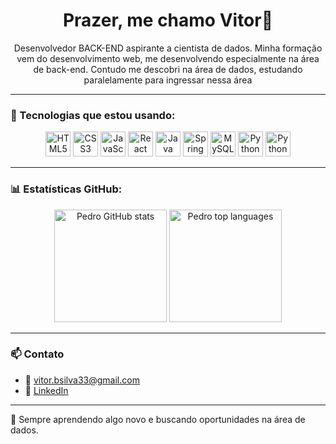 <h1 align="center">Prazer, me chamo Vitor👋</h1>
<p align="center">Desenvolvedor BACK-END aspirante a cientista de dados. Minha formação vem do desenvolvimento web, me desenvolvendo especialmente na área de back-end. Contudo me descobri na área de dados, estudando paralelamente para ingressar nessa área</p>

---

### 🚀 Tecnologias que estou usando:

<p align="center">
  <img src="https://cdn.jsdelivr.net/gh/devicons/devicon/icons/html5/html5-original.svg" height="40" alt="HTML5" />
  <img src="https://cdn.jsdelivr.net/gh/devicons/devicon/icons/css3/css3-original.svg" height="40" alt="CSS3" />
  <img src="https://cdn.jsdelivr.net/gh/devicons/devicon/icons/javascript/javascript-original.svg" height="40" alt="JavaScript" />
  <img src="https://cdn.jsdelivr.net/gh/devicons/devicon/icons/react/react-original.svg" height="40" alt="React" />
  <img src="https://cdn.jsdelivr.net/gh/devicons/devicon/icons/java/java-original.svg" height="40" alt="Java" />
  <img src="https://cdn.jsdelivr.net/gh/devicons/devicon/icons/spring/spring-original.svg" height="40" alt="Spring Boot" />
  <img src="https://cdn.jsdelivr.net/gh/devicons/devicon/icons/mysql/mysql-original.svg" height="40" alt="MySQL" />
  <img src="https://cdn.jsdelivr.net/gh/devicons/devicon@latest/icons/python/python-original.svg" height="40" alt="Python"/>
  <img src="https://cdn.jsdelivr.net/gh/devicons/devicon@latest/icons/googlecolab/googlecolab-original.svg" height="40" alt="Python"/>
</p>

---

### 📊 Estatísticas GitHub:

<p align="center">
  <img height="180em" src="https://github-readme-stats.vercel.app/api?username=VitorBSilvaDev&show_icons=true&theme=tokyonight" alt="Pedro GitHub stats"/>
  <img height="180em" src="https://github-readme-stats.vercel.app/api/top-langs/?username=VitorBSilvaDev&layout=compact&theme=tokyonight" alt="Pedro top languages"/>
</p>

---


### 📫 Contato

- 📧 vitor.bsilva33@gmail.com
- 💼 [LinkedIn](https://www.linkedin.com/in/vitor-silva-dev/)

---

🧠 Sempre aprendendo algo novo e buscando oportunidades na área de dados.
